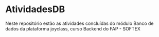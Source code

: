 # AtividadesDB
Neste repositório estão as atividades concluídas do módulo Banco de dados da plataforma joyclass, curso Backend do FAP - SOFTEX 
